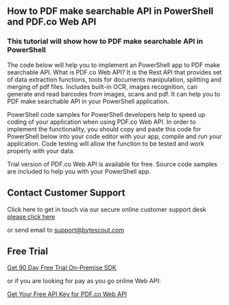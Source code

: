 ## How to PDF make searchable API in PowerShell and PDF.co Web API

### This tutorial will show how to PDF make searchable API in PowerShell

The code below will help you to implement an PowerShell app to PDF make searchable API. What is PDF.co Web API? It is the Rest API that provides set of data extraction functions, tools for documents manipulation, splitting and merging of pdf files. Includes built-in OCR, images recognition, can generate and read barcodes from images, scans and pdf. It can help you to PDF make searchable API in your PowerShell application.

PowerShell code samples for PowerShell developers help to speed up coding of your application when using PDF.co Web API. In order to implement the functionality, you should copy and paste this code for PowerShell below into your code editor with your app, compile and run your application. Code testing will allow the function to be tested and work properly with your data.

Trial version of PDF.co Web API is available for free. Source code samples are included to help you with your PowerShell app.

## Contact Customer Support

Click here to get in touch via our secure online customer support desk [please click here](https://bytescout.zendesk.com/hc/en-us/requests/new?subject=PDF.co%20Web%20API%20Question)

or send email to [support@bytescout.com](mailto:support@bytescout.com?subject=PDF.co%20Web%20API%20Question) 

## Free Trial

[Get 90 Day Free Trial On-Premise SDK](https://bytescout.com/download/web-installer?utm_source=github-readme)

or if you are looking for pay as you go online Web API:

[Get Your Free API Key for PDF.co Web API](https://pdf.co/documentation/api?utm_source=github-readme)
